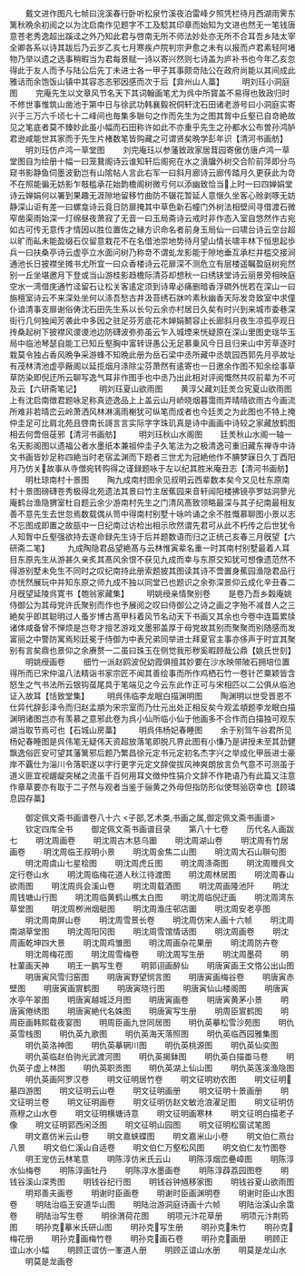 <!-- { "loadSidebar": true } -->
　　戴文进作图凡七帧曰浣溪春行卧听松泉竹溪夜泊雷峰夕照凭栏待月西湖雨霁东篱秋晩余初阅之以为沈启南作见题字不工及騐其印章而始知为文进也然无一笔钱唐意苍老秀逸超出蹊迳之外乃知此君与啓南无所不师法妙处亦无所不合耳吾乡陆太宰全卿各系以诗其跋后乃云岁乙亥七月寒疾卢院判宗尹愈之未有以报而卢君素轻阿堵物乃举以遗之选事稍暇当为君每景赋一诗以寄兴然则七诗盖为庐补书也今年乙亥忽得此于友人而予与陆公后先丁未进士各一甲子其事颇竒陆公在政府尚能以其间成此雅话而余饱饭山镇中其容忞忞邪因感而次于后【弇州山人藁】
　　明刘珏小洞庭图
　　完庵先生以文章风节名天下其词翰画笔尤为呉中所寳盖不易得也致政归时不修世事惟筑山凿池于第中日与徐武功韩襄毅祝侗轩沈石田诸老游号曰小洞庭实寄兴于三万六千顷七十二峰间也毎集多聮句之作而先生为之图其胷中丘壑已自竒絶故见之笔底者莫不臻妙此虽小幅而石田称许如此不亦重乎先生之孙都水公布曽孙鸿胪君逊咸能世其家而于先生片楮数笔皆购藏之可谓贤矣晩学彭年识【清河书画舫】
　　明刘珏仿卢鸿一草堂图
　　刘完庵珏以参藩致政家居茸园寄傲仿唐卢鸿一草堂图自为绘册十幅一曰笼鵞阁诗云谁知轩后阁宛在水之濆牖外树交合阶前萍即分鸟窥书影静鱼伺墨波勤岂有山隂帖人言此右军一曰斜月廊诗云廊传踏月久更获此为竒不在照能徧无妨影乍攲槛承花始韵檐阁树微亏何以添幽致恰当上时一曰四婵娟堂诗云婵娟何以署到果趣无涯隙地留移竹曲防不辍花暂延人意惬久坐客心赊剥啄无妨静深山讵有差一曰螺龛诗云竟日防扉掩其中草色新石幢门外树法相壁间寻借渡石微窄凿渠雨始深一灯绵昼夜萧寂了无音一曰玉局斋诗云戒时非作态入室自悠然作古宛如古可传无意传才情因以胜位置佐之縁方识命名者前身玉局仙一曰啸台诗云空台超以旷而畆未能盈缀石仅留意栽花不在名借池崇地势待月望山情长啸丰林下恒思起歩兵一曰扶桑亭诗云虚亭立水面问树乃称竒不谓虬龙影能于隙地垂互承栏并槛交接涧通池长日披襟坐摊书尤所宜一曰众香楼诗云花扉深不测危立有层楼遥瞩盈庭树宛然别一丘坐堪邀月下登或当山游桂影趋檐际清芬却想秋一曰绣铗堂诗云丽景旁相映庭空水一湾借庑通竹迳留石让松关客逺定须到诗卑必痛删暗香浮磵外恍若在深山一曰旃檀室诗云不来深处坐何以涤吾愁古井汲苔绣石牀吟素秋幽香天际发竒致室中求僮仆谙清事支扉谢俗俦沈石田先生系以长句云余亦村居日久矣有时兴到来城市委巷深街行几何独闻芳袭此中多因之驻足芬芳底花木婵娟鬭容止长廊斜月夜生凉孤亭观日抟桑起树下披襟风谡谡池边防礴波弥弥虽云乍入城堙来恍疑原在深山里图史瑶华玉局中临池琴瑟自能工已知丘壑胸中富转讶愚公无足慕乗风今日且归来山中芳草逐时栽莫令独占香风晩争采游蜂不知晩此册为岳石梁中丞所藏中丞筑园西郭先月亭故址有茂林清池虚亭厰阁以延揽烟月涤除尘芬萧然有逺寄也一日邀余作图不知余绘事草草防染即倪迂所云聊写逸气耳非作图手也中丞乃出此相对评阅慨然共叹前辈为不可及云【六研斋笔记】
　　明刘珏夏山欲雨图
　　黄淳父藏刘廷羙佥宪夏山欲雨图上有沈启南徴君题咏足称真迹逸品上上盖云山月峤晓烟暮霭雨弄晴晴欲雨古今画流所难非若晴峦云岭萧洒风林淋漓雨榭犹可纵笔而成者也今廷羙之为此图也不特上掩仲圭足可比肩北苑且啓南长謌言言实际字字珠玑真是诗中画画中诗较之家藏放鹤图相去何啻倍蓰邪【清河书画舫】
　　明刘珏秋山水阁图
　　廷羙秋山水阁一轴一名天影阁图以遗福公者水墨纸本兼祖仲圭子久笔法为之极清逸可重旧藏东禅寺中诗文书画皆妙足称四絶当时老宿孟渊而下题者三世尤为冠絶他作不腆梦寐日久丁酉阳月乃仿关故事从寺僧宛转购得之谨録题咏于左以纪其胜米庵丑志【清河书画舫】
　　明杜琼南村十景图
　　陶九成南村图余见叔明云西辈数本矣今又见杜东原南村十景图磅礴苍秀极得北苑遗法其景曰竹主居蕉园来音轩闿阳楼拂镜亭罗姑洞蓼光庵鹤台渔隐猬室杜自题云余少游南村先生之门清风髙致领略最深与其子纪南最相友善不意先生去世忽焉数载偶从笥中得南村别墅十咏吟诵之余不胜慨慕聊图小景以志不忘图成即置之故瓿中一日纪南过访检出相示欣然谓先君可从此不朽传之后世犹令人知胷中丘壑强欲持去遂命録先生诗于后并题数语而归之正统己亥春三月旣望【六研斋二笔】
　　九成陶隐君品望絶髙与云林惟寅辈名重一时其南村别墅最着人耳目东原先生从游甚久亲炙其髙风余恨不获见九成而幸与东原交知犹可想像遗范然不得游别墅未免生不同时之叹纪南持此册索题披其图读其诗不啻置身蕉园渔隐君品行亦恍然展玩中并知东原之师九成不独以同堂已也题识之余弥深景仰云成化辛丑春二月旣望延陵呉寛书【匏翁家藏集】
　　明姚绶亲情聚别卷
　　是卷乃吾乡糓庵姚侍御公为其母党许氏聚别而作也予展阅之叹曰侍御公之诗之画之字殆不减昔人之三絶矣乎即其聪明过人蚤岁博古髙甲科着风节名动天下书画又其余也今卷中连篇累牍诸体咸备曾不惮烦是岂夸才擅艺游戏文墨邪盖厚于母党故其别而聚聚而别随感而发富丽之中警防寓焉矧廷冕于侍御为中表兄弟同举进士拜夏官主事亦侈声于时宜其聚别有言矣鼎也景仰之余赓赘一二虽曰珠玉在侧觉我形秽奚暇顾哉公鼎【姚氏世刻】
　　明姚绶画卷
　　细竹一派赵鸥波倪幼霞俱擅其妙要在沙水映带陂石拥培位置得所而已宋仲温八法精诣书家宗匠不闻其善绘事而所作鸡栖石竹一卷针芒粟颖皆含怒生之气书法所云银钩虿尾具于笔端见之今云东此作正可与宋相匹以二公俱从临池证入故耳【恬致堂集】
　　明呉伟临李龙眠白描渊明图
　　陶渊明以世受晋恩不仕异代辞彭泽令而归赵孟頫为宋宗室而乃仕元出处正相反矣今观孟頫题李龙眠白描渊明诸图岂亦有羡慕之意邪此卷为呉小仙所临小仙于他画多不合作而白描独可观东湖当取节焉可也【石城山房藁】
　　明呉伟杨妃春睡图
　　余于别驾午谷君所见杨妃春睡图是呉伟笔无疑伟天资超放落笔即脱凡界此图有小慊乃是讲授未至其劲健飘逸俗匠安可望其藩篱邪后题乃繁昌徐元定书元定初名杰字兴之举成化甲辰进士豪岸不覊仕为淄川令落职遂以字行更字元定文辞俊拔风神爽朗放言负气意不可测虽于道义匪宜视龌龊突梯之流虽千百何用耳文徴仲性狷介文辞不作艳语乃有此篇又注意作章草要亦有取于二子然与观者当鉴于骊黄之外毋但指防形似使驽骀窃幸也【顾璘息园存藁】










　　御定佩文斋书画谱卷八十六
<子部,艺术类,书画之属,御定佩文斋书画谱>
　　钦定四库全书
　　御定佩文斋书画谱目录
　　第八十七卷
　　历代名人画跋七
　　明沈周画卷
　　明沈周古木慈乌圗
　　明沈周湖山卷
　　明沈周有竹居画卷
　　明沈周临王叔明小景
　　明沈周金焦二山图
　　明沈周大石山聨句图
　　明沈周虞山七星桧图
　　明沈周虎丘图
　　明沈周涤斋图
　　明沈周赠呉文定行卷山水
　　明沈周临梅花道人秋江待渡图
　　明沈周林居图
　　明沈周春山欲雨图
　　明沈周呉会溪山卷
　　明沈周载酒图
　　明沈周画隆池阡
　　明沈周钱塘山行图
　　明沈周临黄鹤山樵太白图
　　明沈周临倪迂画
　　明沈周湾东草堂图
　　明沈周栁洲烟艇图
　　明沈周渔庄邨店圗
　　明沈周安老亭图
　　明沈周南屏山卷
　　明沈周雪景长卷
　　明沈周仿宋人画十六帧
　　明沈周南湖草堂图
　　明沈周阳冈图
　　明沈周雪馆情话图
　　明沈周画卷
　　明沈周画乾坤四大景
　　明沈周鸡雏图
　　明沈周画杂花果册
　　明沈周防卉卷
　　明沈周梅花图
　　明沈周雪梅卷
　　明沈周写生册
　　明沈周墨荷
　　明杜菫画天神
　　明王一鹏写生卷
　　明郭诩画醉仙
　　明唐寅画王文恪公出山图
　　明唐寅风雪归窑图
　　明唐寅野望悯言图
　　明唐寅画梅谷卷
　　明唐寅赤壁图
　　明唐寅画賔鹤图
　　明唐寅晓行图
　　明唐寅仙山楼阁图
　　明唐寅水亭午翠图
　　明唐寅越城泛月图
　　明唐寅画卷
　　明唐寅黄茅小景
　　明唐寅倦绣图
　　明唐寅絶代名姝图
　　明唐寅写生册
　　明周臣賔鹤图
　　明周臣画韩熙载夜宴图
　　明周臣画九世同居图
　　明仇英摹松雪沙苑图
　　明仇英雪栈图
　　明仇英九歌图
　　明仇英海天落照图
　　明仇英临西园雅集图
　　明仇英洛神图
　　明仇英摹辋川图
　　明仇英桃源图
　　明仇英仙奕图
　　明仇英临赵伯驹光武渡河图
　　明仇英揭鉢图
　　明仇英白描畨马卷
　　明仇英子虚上林图
　　明仇英职贡图
　　明仇英湖上仙山图
　　明仇英莲溪渔隐图
　　明仇英画阿罗汉卷
　　明文征明居竹卷
　　明文征明劝农图
　　明文征明墓四游图
　　明文征明云山卷
　　明文征明画册
　　明文征明十景画册
　　明文征明兰卷
　　明文征明画卷
　　明文征明仿赵文敏沧浪濯足图
　　明文征明仿燕穆之山水卷
　　明文征明横塘诗意
　　明文征明画寒林
　　明文征明白描老子像
　　明文征明郭西闲泛图
　　明文征明山园图
　　明文征明松窗试笔图
　　明文嘉仿米云山卷
　　明文嘉蛱蝶图
　　明文嘉米山小卷
　　明文伯仁燕台八景
　　明文伯仁溪山自适卷
　　明文伯仁万壑松风图
　　明文伯仁友竹图卷
　　明王宠仿云林笔意
　　明陈淳仿米氏云山
　　明陈淳烟峦疉嶂图
　　明陈淳水仙梅卷
　　明陈淳画牡丹
　　明陈淳水墨画卷
　　明陈淳薜荔园图卷
　　明钱谷溪山深秀图
　　明钱谷纪行图
　　明钱谷钟馗移家图
　　明钱谷夏山欲雨图
　　明郑善夫画卷
　　明谢时臣画卷
　　明谢时臣画渊明卷
　　明谢时臣山水图卷
　　明陆治临王安道华山图
　　明陆治游洞庭诗画十六帧
　　明陆治溪山余霭卷
　　明陆治写生卷
　　明徐渭荷花图
　　明项元汴花草册
　　明项元汴荆筠图
　　明孙克摹米氏研山图
　　明孙克写生册
　　明孙克朱竹
　　明孙克梅花册
　　明孙克画梅竹卷
　　明孙克画石卷
　　明孙克画册
　　明顾正谊山水小幅
　　明顾正谊仿一峯道人册
　　明顾正谊山水册
　　明莫是龙山水
　　明莫是龙画卷
